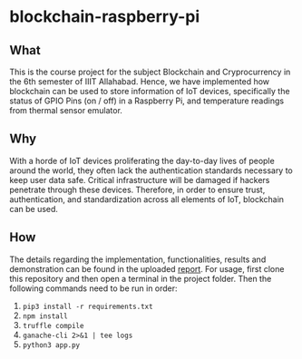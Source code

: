 # blockchain-raspberry-pi

## What
This is the course project for the subject Blockchain and Cryprocurrency in the 6th semester of IIIT Allahabad. Hence, we have implemented how blockchain can be used to store information of IoT devices, specifically the status of GPIO Pins (on / off) in a Raspberry Pi, and temperature readings from thermal sensor emulator.

## Why
With a horde of IoT devices proliferating the day-to-day lives of people around the world, they often lack the authentication standards necessary to keep user data safe. Critical infrastructure will be damaged if hackers penetrate through these devices. Therefore, in order to ensure trust, authentication, and standardization across all elements of IoT, blockchain can be used.

## How
The details regarding the implementation, functionalities, results and demonstration can be found in the uploaded <a href="Report.pdf">report</a>. For usage, first clone this repository and then open a terminal in the project folder. Then the following commands need to be run in order:

1. `pip3 install -r requirements.txt`
2. `npm install`
3. `truffle compile`
4. `ganache-cli 2>&1 | tee logs`
5. `python3 app.py`
